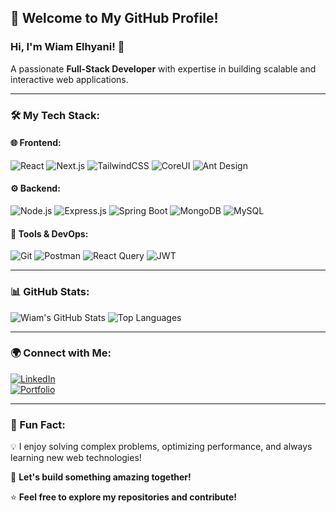 ## 🚀 Welcome to My GitHub Profile!

### Hi, I'm **Wiam Elhyani!** 👋
A passionate **Full-Stack Developer** with expertise in building scalable and interactive web applications.

---

### 🛠️ My Tech Stack:
#### 🌐 Frontend:
![React](https://img.shields.io/badge/React-20232A?style=flat&logo=react&logoColor=61DAFB) ![Next.js](https://img.shields.io/badge/Next.js-000000?style=flat&logo=nextdotjs&logoColor=white) ![TailwindCSS](https://img.shields.io/badge/TailwindCSS-38B2AC?style=flat&logo=tailwind-css&logoColor=white) ![CoreUI](https://img.shields.io/badge/CoreUI-2F80ED?style=flat&logo=coreui&logoColor=white) ![Ant Design](https://img.shields.io/badge/AntDesign-0170FE?style=flat&logo=ant-design&logoColor=white)

#### ⚙️ Backend:
![Node.js](https://img.shields.io/badge/Node.js-43853D?style=flat&logo=node.js&logoColor=white) ![Express.js](https://img.shields.io/badge/Express.js-404D59?style=flat&logo=express&logoColor=white) ![Spring Boot](https://img.shields.io/badge/Spring%20Boot-6DB33F?style=flat&logo=spring-boot&logoColor=white) ![MongoDB](https://img.shields.io/badge/MongoDB-47A248?style=flat&logo=mongodb&logoColor=white) ![MySQL](https://img.shields.io/badge/MySQL-4479A1?style=flat&logo=mysql&logoColor=white)

#### 🔧 Tools & DevOps:
![Git](https://img.shields.io/badge/Git-F05032?style=flat&logo=git&logoColor=white) ![Postman](https://img.shields.io/badge/Postman-FF6C37?style=flat&logo=postman&logoColor=white) ![React Query](https://img.shields.io/badge/React_Query-FF4154?style=flat&logo=react-query&logoColor=white) ![JWT](https://img.shields.io/badge/JWT-000000?style=flat&logo=json-web-tokens&logoColor=white)

---

### 📊 GitHub Stats:
![Wiam's GitHub Stats](https://github-readme-stats.vercel.app/api?username=wiam-elhyani&show_icons=true&theme=radical)
![Top Languages](https://github-readme-stats.vercel.app/api/top-langs/?username=wiam-elhyani&layout=compact&theme=radical)

---

### 🌍 Connect with Me:
[![LinkedIn](https://img.shields.io/badge/LinkedIn-Wiam%20Elhyani-blue?style=flat-square&logo=linkedin)](https://www.linkedin.com/in/wiam-elhyani/)  
[![Portfolio](https://img.shields.io/badge/Portfolio-Wiam%20Elhyani-green?style=flat-square&logo=react)](https://your-portfolio-link.com)

---

### 🎯 Fun Fact:
💡 I enjoy solving complex problems, optimizing performance, and always learning new web technologies!

🚀 **Let's build something amazing together!**

⭐️ **Feel free to explore my repositories and contribute!**
